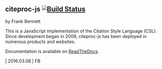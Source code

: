 ## citeproc-js [![Build Status](https://travis-ci.org/Juris-M/citeproc-js.svg?branch=master)](https://travis-ci.org/Juris-M/citeproc-js)

by Frank Bennett

This is a JavaScript implementation of the Citation Style Language
(CSL). Since development began in 2009, citeproc-js has been deployed
in numerous products and websites.

Documentation is available on [ReadTheDocs](https://citeproc-js.readthedocs.org/en/latest/index.html).


| 2016.03.08
| FB

